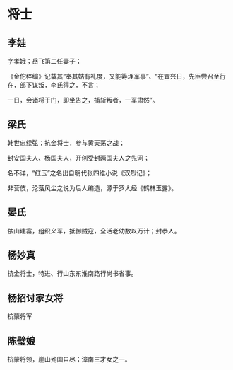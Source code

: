 # 将士

## 李娃

字孝娥；岳飞第二任妻子；

《金佗稡编》记载其“奉其姑有礼度，又能筹理军事”、“在宜兴日，先臣尝召至行在，部下谋叛，李氏得之，不言；

一日，会诸将于门，即坐告之，捕斩叛者，一军肃然”。

## 梁氏

韩世忠续弦；抗金将士，参与黄天荡之战；

封安国夫人、杨国夫人，开创受封两国夫人之先河；

名不详，“红玉”之名出自明代张四维小说《双烈记》；

非营伎，沦落风尘之说为后人编造，源于罗大经《鹤林玉露》。

## 晏氏

依山建寨，组织义军，抵御贼寇，全活老幼数以万计；封恭人。

## 杨妙真

抗金将士，特进、行山东东淮南路行尚书省事。

## 杨招讨家女将

抗蒙将军

## 陈璧娘

抗蒙将领，崖山殉国自尽；漳南三才女之一。
